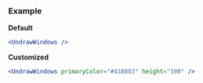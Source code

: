 ### Example

**Default**
```jsx
<UndrawWindows />
```

**Customized**
```jsx
<UndrawWindows primaryColor="#41B883" height="100" />
```

